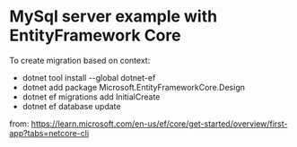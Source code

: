 # MySql server example with EntityFramework Core

To create migration based on context:

- dotnet tool install --global dotnet-ef
- dotnet add package Microsoft.EntityFrameworkCore.Design
- dotnet ef migrations add InitialCreate
- dotnet ef database update


from: https://learn.microsoft.com/en-us/ef/core/get-started/overview/first-app?tabs=netcore-cli